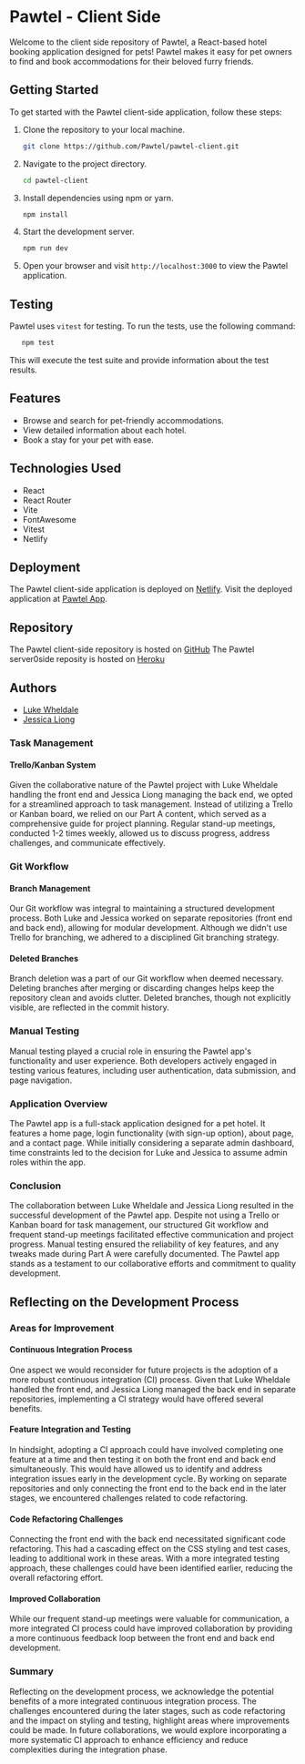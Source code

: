 # Pawtel - Client Side

Welcome to the client side repository of Pawtel, a React-based hotel booking application designed for pets! Pawtel makes it easy for pet owners to find and book accommodations for their beloved furry friends.

## Getting Started

To get started with the Pawtel client-side application, follow these steps:

1. Clone the repository to your local machine.

    ```bash
    git clone https://github.com/Pawtel/pawtel-client.git
    ```

2. Navigate to the project directory.

    ```bash
    cd pawtel-client
    ```

3. Install dependencies using npm or yarn.

    ```bash
    npm install
    ```

4. Start the development server.

    ```bash
    npm run dev
    ```

5. Open your browser and visit `http://localhost:3000` to view the Pawtel application.

## Testing

Pawtel uses `vitest` for testing. To run the tests, use the following command:

```bash
   npm test
```

This will execute the test suite and provide information about the test results.

## Features

-   Browse and search for pet-friendly accommodations.
-   View detailed information about each hotel.
-   Book a stay for your pet with ease.

## Technologies Used

-   React
-   React Router
-   Vite
-   FontAwesome
-   Vitest
-   Netlify

## Deployment

The Pawtel client-side application is deployed on [Netlify](https://www.netlify.com/). Visit the deployed application at [Pawtel App](https://pawtel.netlify.app).

## Repository

The Pawtel client-side repository is hosted on [GitHub](https://github.com/Pawtel/pawtel-client)
The Pawtel server0side reposity is hosted on [Heroku](https://pawtel-48da552cecec.herokuapp.com/)

## Authors

-   [Luke Wheldale](https://github.com/Looch8)
-   [Jessica Liong](https://github.com/jessicacliong)

### Task Management

#### Trello/Kanban System

Given the collaborative nature of the Pawtel project with Luke Wheldale handling the front end and Jessica Liong managing the back end, we opted for a streamlined approach to task management. Instead of utilizing a Trello or Kanban board, we relied on our Part A content, which served as a comprehensive guide for project planning. Regular stand-up meetings, conducted 1-2 times weekly, allowed us to discuss progress, address challenges, and communicate effectively.

### Git Workflow

#### Branch Management

Our Git workflow was integral to maintaining a structured development process. Both Luke and Jessica worked on separate repositories (front end and back end), allowing for modular development. Although we didn't use Trello for branching, we adhered to a disciplined Git branching strategy.

#### Deleted Branches

Branch deletion was a part of our Git workflow when deemed necessary. Deleting branches after merging or discarding changes helps keep the repository clean and avoids clutter. Deleted branches, though not explicitly visible, are reflected in the commit history.

### Manual Testing

Manual testing played a crucial role in ensuring the Pawtel app's functionality and user experience. Both developers actively engaged in testing various features, including user authentication, data submission, and page navigation.

### Application Overview

The Pawtel app is a full-stack application designed for a pet hotel. It features a home page, login functionality (with sign-up option), about page, and a contact page. While initially considering a separate admin dashboard, time constraints led to the decision for Luke and Jessica to assume admin roles within the app.

### Conclusion

The collaboration between Luke Wheldale and Jessica Liong resulted in the successful development of the Pawtel app. Despite not using a Trello or Kanban board for task management, our structured Git workflow and frequent stand-up meetings facilitated effective communication and project progress. Manual testing ensured the reliability of key features, and any tweaks made during Part A were carefully documented. The Pawtel app stands as a testament to our collaborative efforts and commitment to quality development.

## Reflecting on the Development Process

### Areas for Improvement

#### Continuous Integration Process

One aspect we would reconsider for future projects is the adoption of a more robust continuous integration (CI) process. Given that Luke Wheldale handled the front end, and Jessica Liong managed the back end in separate repositories, implementing a CI strategy would have offered several benefits.

#### Feature Integration and Testing

In hindsight, adopting a CI approach could have involved completing one feature at a time and then testing it on both the front end and back end simultaneously. This would have allowed us to identify and address integration issues early in the development cycle. By working on separate repositories and only connecting the front end to the back end in the later stages, we encountered challenges related to code refactoring.

#### Code Refactoring Challenges

Connecting the front end with the back end necessitated significant code refactoring. This had a cascading effect on the CSS styling and test cases, leading to additional work in these areas. With a more integrated testing approach, these challenges could have been identified earlier, reducing the overall refactoring effort.

#### Improved Collaboration

While our frequent stand-up meetings were valuable for communication, a more integrated CI process could have improved collaboration by providing a more continuous feedback loop between the front end and back end development.

### Summary

Reflecting on the development process, we acknowledge the potential benefits of a more integrated continuous integration process. The challenges encountered during the later stages, such as code refactoring and the impact on styling and testing, highlight areas where improvements could be made. In future collaborations, we would explore incorporating a more systematic CI approach to enhance efficiency and reduce complexities during the integration phase.
